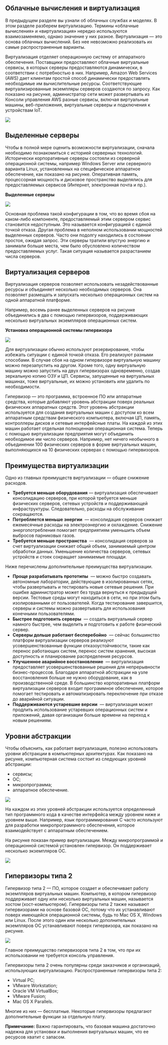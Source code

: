 <!-- 13.2.1 -->
## Облачные вычисления и виртуализация

В предыдущем разделе вы узнали об облачных службах и моделях. В этом разделе разберем виртуализацию. Термины «облачные вычисления» и «виртуализация» нередко используются взаимозаменяемо, однако значение у них разное. Виртуализация — это основа облачных вычислений. Без нее невозможно реализовать их самые распространенные варианты.

Виртуализация отделяет операционную систему от аппаратного обеспечения. Поставщики предоставляют облачные виртуальные сервисы, в которых серверы предоставляются динамически, в соответствии с потребностью в них. Например, Amazon Web Services (AWS) дает клиентам простой способ динамически предоставлять необходимые им вычислительные ресурсы. Соответствующие виртуализированные экземпляры серверов создаются по запросу. Как показано на рисунке, администратор сети может развертывать из Консоли управления AWS разные сервисы, включая виртуальные машины, веб-приложения, виртуальные серверы и подключения к устройствам IoT.

![](./assets/13.2.1.png)

<!--
На рисунке показана консоль управления Amazon Web Services. Она состоит из четырех разделов: «Сервисы AWS», «Создание решения», «Доступ на ходу» и «Изучение AWS». В разделе «Сервисы AWS» можно искать сервисы, вводя имена, ключевые слова или сокращения. В разделе «Создать решение» есть варианты запуска виртуальной машины, создания веб-приложения, построения с использованием виртуальных серверов или подключения устройства IoT. В разделе «Доступ на ходу» есть ссылка для загрузки мобильного приложения консоли управления. В разделе «Изучение AWS» можно щелкнуть ссылки, чтобы узнать о глобальных саммитах AWS, Amazon RDS, Open distro for Elasticsearch и Amazon Sagemaster.-->

<!-- 13.2.2 -->
## Выделенные серверы

Чтобы в полной мере оценить возможности виртуализации, сначала необходимо познакомиться с историей серверных технологий. Исторически корпоративные серверы состояли из серверной операционной системы, например Windows Server или серверного варианта Linux, установленных на специфическое аппаратное обеспечение, как показано на рисунке. Оперативная память, процессорная мощность и дисковое пространство выделялись для предоставляемых сервисов (Интернет, электронная почта и пр.).

**Выделенные серверы**

![](./assets/13.2.2.svg)
<!-- /courses/ensa-dl/ae8eb398-34fd-11eb-ba19-f1886492e0e4/aeb65fda-34fd-11eb-ba19-f1886492e0e4/assets/c70d7da2-1c46-11ea-af56-e368b99e9723.svg -->

<!--
На рисунке показаны восемь различных серверов: веб-сервер, почтовый сервер, SQL-сервер, файловый сервер, DHCP-сервер, сервер Active Directory, AAA-сервер Radius и сервер управления сетью. Все, кроме AAA Radius и сервера управления сетью, работают под управлением ОС Windows, последняя работает под управлением ОС Linux. У всех серверов следующее оборудование: CPU, Memory, NIC и Disk.
-->

Основная проблема такой конфигурации в том, что во время сбоя на каком-либо компоненте, предоставляемый этим сервером сервис становится недоступным. Это называется конфигурацией с единой точкой отказа. Другая проблема в неполном использовании мощностей выделенных серверов. Часто они подолгу находились в состоянии простоя, ожидая запрос. Эти серверы тратили впустую энергию и занимали больше места, чем было обусловлено количеством предоставляемых услуг. Такая ситуация называется разрастанием числа серверов.

<!-- 13.2.3 -->
## Виртуализация серверов

Виртуализация серверов позволяет использовать незадействованные ресурсы и объединяет несколько необходимых серверов. Она позволяет размещать и запускать несколько операционных систем на одной аппаратной платформе.

Например, восемь ранее выделенных серверов на рисунке объединились в два с помощью гипервизоров, поддерживающих несколько виртуальных экземпляров операционных систем.

**Установка операционной системы гипервизора**

![](./assets/13.2.3.svg)
<!-- /courses/ensa-dl/ae8eb398-34fd-11eb-ba19-f1886492e0e4/aeb65fda-34fd-11eb-ba19-f1886492e0e4/assets/c70edd30-1c46-11ea-af56-e368b99e9723.svg -->

<!--
На рисунке используются две ветвящихся диаграммы. Начиная снизу, у сервера 1 аппаратное обеспечение с гипервизором сверху, от которого ветвятся четыре ОС Windows. Поверх первой — веб-сервер. Поверх второй — сервер электронной почты. Поверх третьей — SQL-сервер. Поверх четвертой — файловый сервер. Начиная снизу, у сервера 2 аппаратное обеспечение с гипервизором сверху, от которого ветвятся четыре ОС Windows. Поверх первой ОС Windows — DHCP-сервер. Поверх второй — активный сервер каталогов. Поверх третьей — RADIUS-сервер. Поверх четвертой — сервер управления сетью. 
-->

Для виртуализации обычно используют резервирование, чтобы избежать ситуации с единой точкой отказа. Его реализуют разными способами. В случае сбоя на одном гипервизоре виртуальную машину можно перезапустить на другом. Кроме того, одну виртуальную машину можно запустить на двух гипервизорах одновременно, создав зеркальную копию ОЗУ и ЦП. Сервисы, запущенные на виртуальных машинах, тоже виртуальные, их можно установить или удалить по необходимости.

Гипервизор — это программа, встроенное ПО или аппаратные средства, которые добавляют уровень абстракции поверх реальных физических аппаратных средств. Этот уровень абстракции используется для создания виртуальных машин с доступом ко всем аппаратным средствам физического компьютера, включая ЦП, память, контроллеры дисков и сетевые интерфейсные платы. На каждой из этих машин работает отдельная полноценная операционная система. Теперь с помощью виртуализации предприятия могут объединить необходимое им число серверов. Например, нет ничего необычного в объединении 100 физических серверов в форме виртуальных машин, выполняющихся на 10 физических серверах с помощью гипервизоров.

<!-- 13.2.4 -->
## Преимущества виртуализации

Одно из главных преимуществ виртуализации — общее снижение расходов.

* **Требуется меньше оборудования** — виртуализация обеспечивает консолидацию серверов, при которой требуется меньше физических серверов, сетевых устройств и поддерживающей инфраструктуры. Следовательно, расходы на обслуживание сокращаются.
* **Потребляется меньше энергии**  — консолидация серверов снижает ежемесячные расходы на электроэнергию и охлаждение. Снижение энергопотребления помогает предприятиям уменьшить объем выбросов парниковых газов.
* **Требуется меньше пространства**  — консолидация серверов за счет виртуализации снижает общий объем, занимаемый центром обработки данных. Уменьшение количества серверов, сетевых устройств и стоек сокращает занимаемые площади.

Ниже перечислены дополнительные преимущества виртуализации.

* **Проще разрабатывать прототипы**  — можно быстро создавать автономные лаборатории, действующие в изолированных сетях, чтобы развертывать и тестировать новые сетевые решения. При ошибке администратор может без труда вернуться к предыдущей версии. Тестовые среды могут находиться в сети, но при этом быть изолированными от пользователей. Когда тестирование завершится, серверы и системы можно развертывать для использования конечными пользователями.
* **Быстрее подготовить серверы**  — создать виртуальный сервер намного быстрее, чем выделить и подготовить к работе физический сервер.
* **Серверы дольше работают бесперебойно**  — сейчас большинство платформ виртуализации серверов реализуют усовершенствованные функции отказоустойчивости, такие как перенос работающих систем, перенос систем хранения, высокая доступность и планирование распределения ресурсов.
* **Улучшенное аварийное восстановление**  — виртуализация предоставляет усовершенствованные решения для непрерывности бизнес-процессов. Благодаря аппаратной абстракции на узле восстановления больше не нужно оборудование, как в производственной среде. В большинство корпоративных платформ виртуализации серверов входит программное обеспечение, которое помогает тестировать и автоматизировать переключение при отказе до аварийной ситуации.
* **Поддерживаются устаревшие версии**  — виртуализация может продлить использование устаревших операционных систем и приложений, давая организации больше времени на переход к новым решениям.

<!-- 13.2.5 -->
## Уровни абстракции

Чтобы объяснить, как работает виртуализация, полезно использовать уровни абстракции в компьютерных архитектурах. Как показано на рисунке, компьютерная система состоит из следующих уровней абстракции:

* сервисы;
* ОС;
* микропрограмма;
* аппаратное обеспечение.

![](./assets/13.2.5-1.svg)
<!-- /courses/ensa-dl/ae8eb398-34fd-11eb-ba19-f1886492e0e4/aeb65fda-34fd-11eb-ba19-f1886492e0e4/assets/c70feea2-1c46-11ea-af56-e368b99e9723.svg -->

<!--
На рисунке показаны уровни абстракции в компьютерной системе. Уровнями являются сервисы (веб-серверы, серверы электронной почты и файловые серверы), ОС, микропрограмма (ROM) и аппаратное обеспечение (процессор, память, сетевая плата и диск).
-->

На каждом из этих уровней абстракции используется определенный тип программного кода в качестве интерфейса между уровнем ниже и уровнем выше. Например, язык программирования C часто используют для разработки микропрограммного обеспечения, которое взаимодействует с аппаратным обеспечением.

На рисунке показан пример виртуализации. Между микропрограммой и операционной системой установлен гипервизор. Он поддерживает несколько экземпляров ОС.

![](./assets/13.2.5-2.svg)
<!-- /courses/ensa-dl/ae8eb398-34fd-11eb-ba19-f1886492e0e4/aeb65fda-34fd-11eb-ba19-f1886492e0e4/assets/c71063d0-1c46-11ea-af56-e368b99e9723.svg -->

<!--
На рисунке приведен пример уровней виртуализации и абстракции. Уровни, начинающиеся снизу: аппаратное обеспечение (процессор, память, сетевая плата и диск), микропрограмма (ROM), гипервизор, ОС и сервис. Рисунок разветвляется после гипервизора. Три ветви состоят из ОС и сервисов (веб-сервер, сервер электронной почты и файловый сервер).
-->

<!-- 13.2.6 -->
## Гипервизоры типа 2

Гипервизор типа 2 — ПО, которое создает и обеспечивает работу экземпляров виртуальных машин. Компьютер, в котором гипервизор поддерживает одну или несколько виртуальных машин, называется хостом (хост-компьютером). Гипервизоры типа 2 также называют гипервизорами на основе базовой ОС, потому что их устанавливают поверх имеющейся операционной системы, будь то Mac OS X, Windows или Linux. После этого один или несколько дополнительных экземпляров ОС устанавливают поверх гипервизора, как показано на рисунке.

![](./assets/13.2.6.svg)
<!-- /courses/ensa-dl/ae8eb398-34fd-11eb-ba19-f1886492e0e4/aeb65fda-34fd-11eb-ba19-f1886492e0e4/assets/c710d902-1c46-11ea-af56-e368b99e9723.svg -->

<!--
На рисунке показан гипервизор типа 2 на главном компьютере. Начиная снизу, хост имеет аппаратное обеспечение с операционной системой сверху, операционная система имеет гипервизор сверху и ветвящиеся от него три операционные системы: ОС Windows, ОС Linux и ОС Unix. 
-->

Главное преимущество гипервизоров типа 2 в том, что при их использовании не требуется консоль управления.

Гипервизоры типа 2 очень популярны среди заказчиков и организаций, использующих виртуализацию. Распространенные гипервизоры типа 2:

* Virtual PC;
* VMware Workstation;
* Oracle VM VirtualBox;
* VMware Fusion;
* Mac OS X Parallels.

Многие из них — бесплатные. Некоторые гипервизоры предлагают дополнительные функции за отдельную плату.

**Примечание:** Важно гарантировать, что базовая машина достаточно надежна для установки и выполнения виртуальных машин, что ее ресурсов хватит с запасом.

<!-- 13.2.7 -->
<!-- quiz -->

